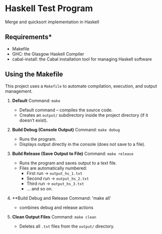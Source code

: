 # Haskell Test Program

Merge and quicksort implementation in Haskell

## Requirements*

- Makefile
- GHC: the Glasgow Haskell Compiler
- cabal-install: the Cabal installation tool for managing Haskell software

## Using the Makefile

This project uses a `Makefile` to automate compilation, execution, and output management.

1. **Default**
   Command: `make`  
   - Default command – compiles the source code.  
   - Creates an `output/` subdirectory inside the project directory (if it doesn’t exist).  

2. **Build Debug (Console Output)**
   Command: `make debug`  
   - Runs the program.  
   - Displays output directly in the console (does not save to a file).  

3. **Build Release (Save Output to File)**
   Command: `make release`  
   - Runs the program and saves output to a text file.  
   - Files are automatically numbered:  
     - First run → `output_hs_1.txt`  
     - Second run → `output_hs_2.txt`  
     - Third run → `output_hs_3.txt`  
     - … and so on.  
4. **Build Debug and Release
   Command: 'make all'
   - combines debug and release actions

4. **Clean Output Files**
   Command: `make clean`  
   - Deletes all `.txt` files from the `output/` directory. 
